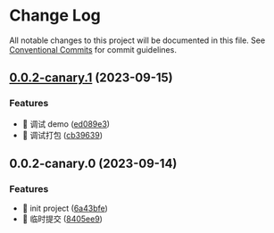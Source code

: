 # Change Log

All notable changes to this project will be documented in this file.
See [Conventional Commits](https://conventionalcommits.org) for commit guidelines.

## [0.0.2-canary.1](https://github.com/abelce/hooks/compare/zhooks@0.0.2-canary.0...zhooks@0.0.2-canary.1) (2023-09-15)

### Features

- 🎸 调试 demo ([ed089e3](https://github.com/abelce/hooks/commit/ed089e358029c38c8b6633ca576e3ddab94a01b7))
- 🎸 调试打包 ([cb39639](https://github.com/abelce/hooks/commit/cb3963903c46b033a0538d706cb4af4d31b2531e))

## 0.0.2-canary.0 (2023-09-14)

### Features

- 🎸 init project ([6a43bfe](https://github.com/abelce/hooks/commit/6a43bfecb201eefc15d24599672a682f73a5b948))
- 🎸 临时提交 ([8405ee9](https://github.com/abelce/hooks/commit/8405ee9e446a40751ab145d292aab5474286699a))
